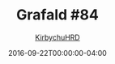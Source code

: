 ---
title: "Grafald #84"
type: "image"
date: 2016-09-22T00:00:00-04:00
draft: false
categories:
- comics
- collaborations
tags:
- grafald
image_path: "/projects/grafald/comics/img/2016/84.png"
alt_text: ""
is_subpage: true
author: "[KirbychuHRD](https://cohost.org/KirbychuHRD)"
---